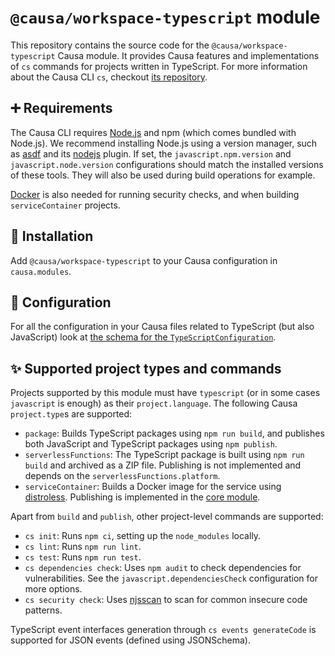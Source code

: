# `@causa/workspace-typescript` module

This repository contains the source code for the `@causa/workspace-typescript` Causa module. It provides Causa features and implementations of `cs` commands for projects written in TypeScript. For more information about the Causa CLI `cs`, checkout [its repository](https://github.com/causa-io/cli).

## ➕ Requirements

The Causa CLI requires [Node.js](https://nodejs.org/) and npm (which comes bundled with Node.js). We recommend installing Node.js using a version manager, such as [asdf](https://asdf-vm.com/) and its [nodejs](https://github.com/asdf-vm/asdf-nodejs) plugin. If set, the `javascript.npm.version` and `javascript.node.version` configurations should match the installed versions of these tools. They will also be used during build operations for example.

[Docker](https://www.docker.com/) is also needed for running security checks, and when building `serviceContainer` projects.

## 🎉 Installation

Add `@causa/workspace-typescript` to your Causa configuration in `causa.modules`.

## 🔧 Configuration

For all the configuration in your Causa files related to TypeScript (but also JavaScript) look at [the schema for the `TypeScriptConfiguration`](./src/configurations/typescript.ts).

## ✨ Supported project types and commands

Projects supported by this module must have `typescript` (or in some cases `javascript` is enough) as their `project.language`. The following Causa `project.type`s are supported:

- `package`: Builds TypeScript packages using `npm run build`, and publishes both JavaScript and TypeScript packages using `npm publish`.
- `serverlessFunctions`: The TypeScript package is built using `npm run build` and archived as a ZIP file. Publishing is not implemented and depends on the `serverlessFunctions.platform`.
- `serviceContainer`: Builds a Docker image for the service using [distroless](https://github.com/GoogleContainerTools/distroless). Publishing is implemented in the [core module](https://github.com/causa-io/workspace-module-core).

Apart from `build` and `publish`, other project-level commands are supported:

- `cs init`: Runs `npm ci`, setting up the `node_modules` locally.
- `cs lint`: Runs `npm run lint`.
- `cs test`: Runs `npm run test`.
- `cs dependencies check`: Uses `npm audit` to check dependencies for vulnerabilities. See the `javascript.dependenciesCheck` configuration for more options.
- `cs security check`: Uses [njsscan](https://github.com/ajinabraham/njsscan) to scan for common insecure code patterns.

TypeScript event interfaces generation through `cs events generateCode` is supported for JSON events (defined using JSONSchema).
